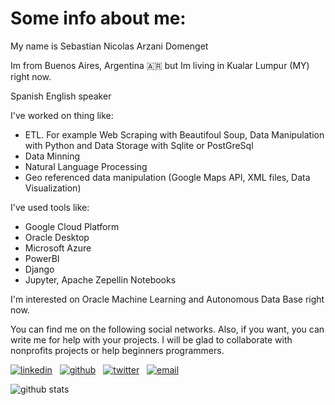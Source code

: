 

# Some info about me:

  My name is Sebastian Nicolas Arzani Domenget

  Im from Buenos Aires, Argentina 🇦🇷 but Im living in Kualar Lumpur (MY) right now.
  
  Spanish English speaker
  
  I've worked on thing like:
  - ETL. For example Web Scraping with Beautifoul Soup, Data Manipulation with Python and Data Storage with Sqlite or PostGreSql
  - Data Minning
  - Natural Language Processing
  - Geo referenced data manipulation (Google Maps API, XML files, Data Visualization)
  
 I've used tools like:
 - Google Cloud Platform
 - Oracle Desktop 
 - Microsoft Azure
 - PowerBI
 - Django
 - Jupyter, Apache Zepellin Notebooks
 
 I'm interested on Oracle Machine Learning and Autonomous Data Base right now.
 
You can find me on the following social networks. Also, if you want, you can write me for help with your projects. I will be glad to collaborate with nonprofits projects or help beginners programmers.

  [![linkedin](https://user-images.githubusercontent.com/25087769/87172072-530a5080-c2dc-11ea-8e2c-8ee4dbf3394b.png)](https://www.linkedin.com/in/sebastian-nicolas-arzani-domenget-37670592/) &nbsp;&nbsp;[![github](https://user-images.githubusercontent.com/25087769/87176037-2c4f1880-c2e2-11ea-8a13-41c90b711b9f.png)](https://github.com/arzanico/) &nbsp;&nbsp;[![twitter](https://user-images.githubusercontent.com/25087769/87172407-de83e180-c2dc-11ea-9479-a894758266c3.png)](https://www.twitter.com/arzanico1) &nbsp;&nbsp;[![email](https://user-images.githubusercontent.com/25087769/87174308-a4680f00-c2df-11ea-90b0-5fa1fa76d2f1.png)](mailto:nclsarzani@gmail.com)

![github stats](https://github-readme-stats.vercel.app/api?username=Arzanico&show_icons=true)
